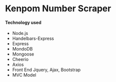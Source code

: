# Kenpom Number Scraper

#### Technology used

* Node.js
* Handelbars-Express
* Express
* MondoDB
* Mongoose
* Cheerio
* Axios
* Front End Jquery, Ajax, Bootstrap
* MVC Model
